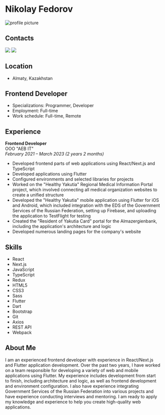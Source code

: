 # Nikolay Fedorov

![profile picture](https://avatars.githubusercontent.com/u/33442294?v=4)

## Contacts
<a href="https://t.me/fedniko"><img src="https://img.shields.io/badge/Telegram-fedniko-blue"></a>
<a href="mailto:fednik2011@gmail.com"><img src="https://img.shields.io/badge/Email-fednik2011%40gmail.com-red"></a>

## Location
- Almaty, Kazakhstan

## Frontend Developer
- Specializations: Programmer, Developer
- Employment: Full-time
- Work schedule: Full-time, Remote

## Experience
**Frontend Developer**\
OOO "AEB IT"\
_February 2021 – March 2023 (2 years 2 months)_

- Developed frontend parts of web applications using React/Next.js and TypeScript
- Developed applications using Flutter
- Configured environments and selected libraries for projects
- Worked on the "Healthy Yakutia" Regional Medical Information Portal project, which involved connecting all medical organization websites to create a unified structure
- Developed the "Healthy Yakutia" mobile application using Flutter for iOS and Android, which included integration with the EDS of the Government Services of the Russian Federation, setting up Firebase, and uploading the application to TestFlight for testing
- Created the "Resident of Yakutia Card" portal for the Almazergienbank, including the application's architecture and logic
- Developed numerous landing pages for the company's website

## Skills
- React
- Next.js
- JavaScript
- TypeScript
- Redux
- HTML5
- CSS3
- Sass
- Flutter
- Dart
- Bootstrap
- Git
- Axios
- REST API
- Webpack

## About Me
I am an experienced frontend developer with experience in React/Next.js and Flutter application development. Over the past two years, I have worked on a team responsible for developing a variety of web and mobile applications using Flutter. My experience includes development from start to finish, including architecture and logic, as well as frontend development and environment configuration. I also have experience integrating Government Services of the Russian Federation into various projects and have experience conducting interviews and mentoring. I am ready to apply my knowledge and experience to help you create high-quality web applications.
